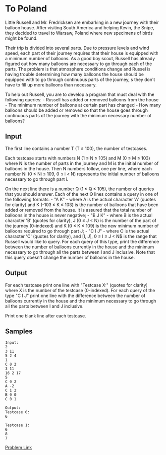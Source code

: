# To Poland

Little Russell and Mr. Fredricksen are embarking in a new journey with their balloon house. After visiting South America and helping Kevin, the Snipe, they decided to travel to Warsaw, Poland where new specimens of birds might be found.

Their trip is divided into several parts. Due to pressure levels and wind speed, each part of their journey requires that their house is equipped with a minimum number of balloons. As a good boy scout, Russell has already figured out how many balloons are necessary to go through each of the parts. The problem is that atmosphere conditions change and Russel is having trouble determining how many balloons the house should be equipped with to go through continuous parts of the journey, s they don't have to fill up more balloons than necessary.

To help out Russell, you are to develop a program that must deal with the following queries:
    - Russell has added or removed balloons from the house
    - The minimum number of balloons at certain part has changed
    - How many balloons should be added or removed so that the house goes through continuous parts of the journey with the minimum necessary number of balloons?

## Input

The first line contains a number T (T ≤ 100), the number of testcases.

Each testcase starts with numbers N (1 ≤ N ≤ 105) and M (0 ≤ M ≤ 103) where N is the number of parts in the journey and M  is the initial number of balloons in the house. Then N numbers follow, one per line, where each number Ni (0 ≤ Ni ≤ 109, 0 ≤ i < N) represents the initial number of balloons necessary to go through part i.

On the next line there is a number Q (1 ≤ Q ≤ 105), the number of queries that you should answer. Each of the next Q lines contains a query in one of the following formats:
    - "A K" -  where A is the actual character 'A' (quotes for clarity) and K (-103 ≤ K ≤ 103) is the number of balloons that have been added or removed from the house.  It is assured that the total number of balloons in the house is never negative;
    - "B J K" - where B is the actual character 'B' (quotes for clarity), J (0 ≤ J < N) is the number of the part of the journey (0-indexed) and K (0 ≤ K ≤ 109) is the new minimum number of balloons required to go through part J;
    - "C I J" - where C is the actual character 'C' (quotes for clarity), and [I, J], 0 ≤ I ≤ J < N$ is the range that Russell would like to query. For each query of this type, print the difference between the number of balloons currently in the house and the minimum necessary to go through all the parts between I and J inclusive. Note that this query doesn't change the number of balloons in the house.

## Output

For each testcase print one line with "Testcase X:" (quotes for clarity) where X is the number of the testcase (0-indexed). For each query of the type "C I J" print one line with the difference between the number of balloons currently in the house and the minimum necessary to go through all the parts between I and J inclusive.

Print one blank line after each testcase.

## Samples

```
Input:
2
3 11
5 2 4
1
C 0 2
3 11
16 2 17
5
C 0 2
A -2
C 1 2
B 0 0
C 0 1

Output:
Testcase 0:
6

Testcase 1:
6
8
7
```

<a href="https://www.spoj.com/problems/TOPOLAND/">Problem Link</a>
